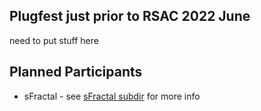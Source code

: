 ## Plugfest just prior to RSAC 2022 June
need to put stuff here

## Planned Participants
- sFractal - see [sFractal subdir](./sFractal) for more info
